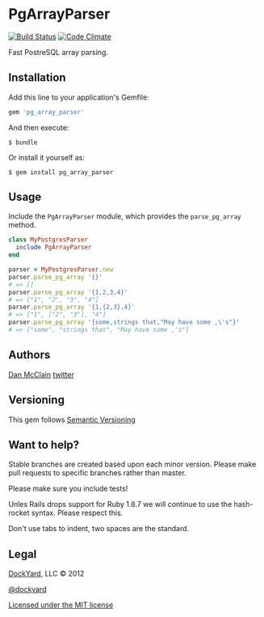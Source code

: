 # PgArrayParser
[![Build Status](http://travis-ci.org/dockyard/easy_auth.png)](http://travis-ci.org/dockyard/pg_array_parser)
[![Code Climate](https://codeclimate.com/badge.png)](https://codeclimate.com/github/dockyard/pg_array_parser)

Fast PostreSQL array parsing.
## Installation

Add this line to your application's Gemfile:

```ruby
gem 'pg_array_parser'
```

And then execute:

    $ bundle

Or install it yourself as:

    $ gem install pg_array_parser

## Usage

Include the `PgArrayParser` module, which provides the `parse_pg_array`
method.

```ruby
class MyPostgresParser
  include PgArrayParser
end

parser = MyPostgresParser.new
parser.parse_pg_array '{}'
# => []
parser.parse_pg_array '{1,2,3,4}'
# => ["1", "2", "3", "4"]
parser.parse_pg_array '{1,{2,3},4}'
# => ["1", ["2", "3"], "4"]
parser.parse_pg_array '{some,strings that,"May have some ,\'s"}'
# => ["some", "strings that", "May have some ,'s"]
```

## Authors

[Dan McClain](http://github.com/danmcclain) [twitter](http://twitter.com/_danmcclain) 

## Versioning ##

This gem follows [Semantic Versioning](http://semver.org)

## Want to help? ##

Stable branches are created based upon each minor version. Please make
pull requests to specific branches rather than master.

Please make sure you include tests!

Unles Rails drops support for Ruby 1.8.7 we will continue to use the
hash-rocket syntax. Please respect this.

Don't use tabs to indent, two spaces are the standard.

## Legal ##

[DockYard](http://dockyard.com), LLC &copy; 2012

[@dockyard](http://twitter.com/dockyard)

[Licensed under the MIT
license](http://www.opensource.org/licenses/mit-license.php)
